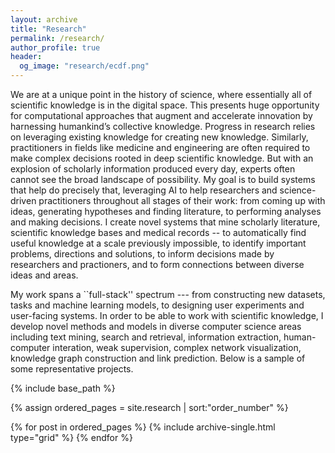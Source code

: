```yaml
---
layout: archive
title: "Research"
permalink: /research/
author_profile: true
header:
  og_image: "research/ecdf.png"
---
```


We are at a unique point in the history of science, where essentially all of scientific knowledge is in the digital space. This presents huge opportunity for computational approaches that augment and accelerate innovation by harnessing humankind’s collective knowledge. Progress in research relies on leveraging existing knowledge for creating new knowledge. Similarly, practitioners in fields like medicine and engineering are often required to make complex decisions rooted in deep scientific knowledge. But with an explosion of scholarly information produced every day, experts often cannot see the broad landscape of possibility. My goal is to build systems that help do precisely that, leveraging AI to help researchers and science-driven practitioners throughout all stages of their work: from coming up with ideas, generating hypotheses and finding literature, to performing analyses and making decisions. I create novel systems that mine scholarly literature, scientific knowledge bases and medical records -- to automatically find useful knowledge at a scale previously impossible, to identify important problems, directions and solutions, to inform decisions made by researchers and practioners, and to form connections between diverse ideas and areas.

My work spans a ``full-stack'' spectrum --- from constructing new datasets, tasks and machine learning models, to designing user experiments and user-facing systems. In order to be able to work with scientific knowledge, I develop novel methods and models in diverse computer science areas including text mining, search and retrieval, information extraction, human-computer interation, weak supervision, complex network visualization, knowledge graph construction and link prediction. Below is a sample of some representative projects.

<nbsp>

{% include base_path %}

{% assign ordered_pages = site.research | sort:"order_number" %}

{% for post in ordered_pages %}
  {% include archive-single.html type="grid" %}
{% endfor %}
